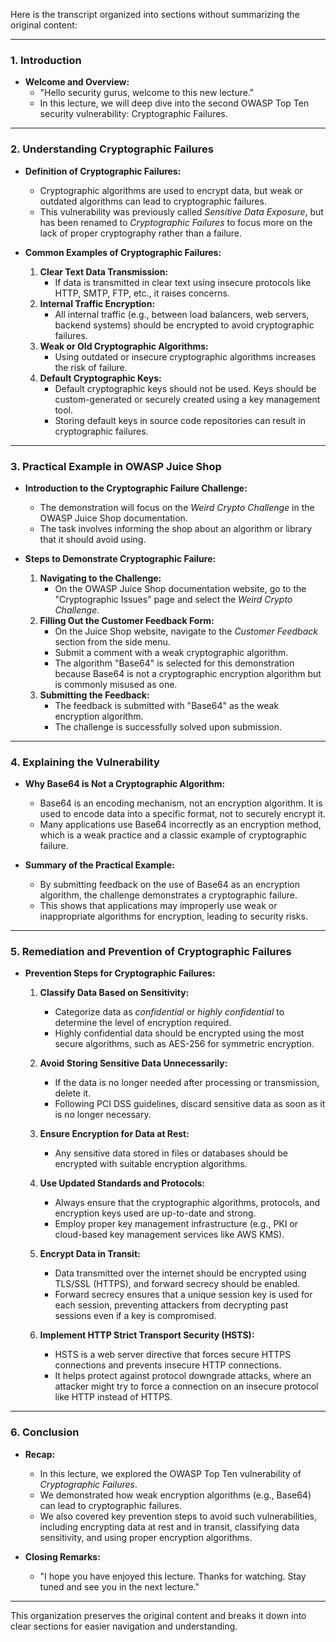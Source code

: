 Here is the transcript organized into sections without summarizing the original content:

---

### 1. **Introduction**
- **Welcome and Overview:**
  - "Hello security gurus, welcome to this new lecture."
  - In this lecture, we will deep dive into the second OWASP Top Ten security vulnerability: Cryptographic Failures.
  
---

### 2. **Understanding Cryptographic Failures**
- **Definition of Cryptographic Failures:**
  - Cryptographic algorithms are used to encrypt data, but weak or outdated algorithms can lead to cryptographic failures.
  - This vulnerability was previously called *Sensitive Data Exposure*, but has been renamed to *Cryptographic Failures* to focus more on the lack of proper cryptography rather than a failure.
  
- **Common Examples of Cryptographic Failures:**
  1. **Clear Text Data Transmission:**
     - If data is transmitted in clear text using insecure protocols like HTTP, SMTP, FTP, etc., it raises concerns.
  2. **Internal Traffic Encryption:**
     - All internal traffic (e.g., between load balancers, web servers, backend systems) should be encrypted to avoid cryptographic failures.
  3. **Weak or Old Cryptographic Algorithms:**
     - Using outdated or insecure cryptographic algorithms increases the risk of failure.
  4. **Default Cryptographic Keys:**
     - Default cryptographic keys should not be used. Keys should be custom-generated or securely created using a key management tool.
     - Storing default keys in source code repositories can result in cryptographic failures.

---

### 3. **Practical Example in OWASP Juice Shop**
- **Introduction to the Cryptographic Failure Challenge:**
  - The demonstration will focus on the *Weird Crypto Challenge* in the OWASP Juice Shop documentation.
  - The task involves informing the shop about an algorithm or library that it should avoid using.

- **Steps to Demonstrate Cryptographic Failure:**
  1. **Navigating to the Challenge:**
     - On the OWASP Juice Shop documentation website, go to the "Cryptographic Issues" page and select the *Weird Crypto Challenge*.
  2. **Filling Out the Customer Feedback Form:**
     - On the Juice Shop website, navigate to the *Customer Feedback* section from the side menu.
     - Submit a comment with a weak cryptographic algorithm.
     - The algorithm "Base64" is selected for this demonstration because Base64 is not a cryptographic encryption algorithm but is commonly misused as one.
  3. **Submitting the Feedback:**
     - The feedback is submitted with "Base64" as the weak encryption algorithm.
     - The challenge is successfully solved upon submission.

---

### 4. **Explaining the Vulnerability**
- **Why Base64 is Not a Cryptographic Algorithm:**
  - Base64 is an encoding mechanism, not an encryption algorithm. It is used to encode data into a specific format, not to securely encrypt it.
  - Many applications use Base64 incorrectly as an encryption method, which is a weak practice and a classic example of cryptographic failure.

- **Summary of the Practical Example:**
  - By submitting feedback on the use of Base64 as an encryption algorithm, the challenge demonstrates a cryptographic failure.
  - This shows that applications may improperly use weak or inappropriate algorithms for encryption, leading to security risks.

---

### 5. **Remediation and Prevention of Cryptographic Failures**
- **Prevention Steps for Cryptographic Failures:**
  1. **Classify Data Based on Sensitivity:**
     - Categorize data as *confidential* or *highly confidential* to determine the level of encryption required.
     - Highly confidential data should be encrypted using the most secure algorithms, such as AES-256 for symmetric encryption.
  
  2. **Avoid Storing Sensitive Data Unnecessarily:**
     - If the data is no longer needed after processing or transmission, delete it.
     - Following PCI DSS guidelines, discard sensitive data as soon as it is no longer necessary.
  
  3. **Ensure Encryption for Data at Rest:**
     - Any sensitive data stored in files or databases should be encrypted with suitable encryption algorithms.

  4. **Use Updated Standards and Protocols:**
     - Always ensure that the cryptographic algorithms, protocols, and encryption keys used are up-to-date and strong.
     - Employ proper key management infrastructure (e.g., PKI or cloud-based key management services like AWS KMS).
  
  5. **Encrypt Data in Transit:**
     - Data transmitted over the internet should be encrypted using TLS/SSL (HTTPS), and forward secrecy should be enabled.
     - Forward secrecy ensures that a unique session key is used for each session, preventing attackers from decrypting past sessions even if a key is compromised.
  
  6. **Implement HTTP Strict Transport Security (HSTS):**
     - HSTS is a web server directive that forces secure HTTPS connections and prevents insecure HTTP connections.
     - It helps protect against protocol downgrade attacks, where an attacker might try to force a connection on an insecure protocol like HTTP instead of HTTPS.

---

### 6. **Conclusion**
- **Recap:**
  - In this lecture, we explored the OWASP Top Ten vulnerability of *Cryptographic Failures*.
  - We demonstrated how weak encryption algorithms (e.g., Base64) can lead to cryptographic failures.
  - We also covered key prevention steps to avoid such vulnerabilities, including encrypting data at rest and in transit, classifying data sensitivity, and using proper encryption algorithms.
  
- **Closing Remarks:**
  - "I hope you have enjoyed this lecture. Thanks for watching. Stay tuned and see you in the next lecture."

---

This organization preserves the original content and breaks it down into clear sections for easier navigation and understanding.